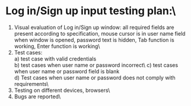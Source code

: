 # Log in/Sign up input testing plan:\
1. Visual evaluation of Log in/Sign up window: all required fields are present according to specification, mouse cursor is in user name field when window is opened, password text is hidden, Tab function is working, Enter function is working\
2. Test cases:\
  a) test case with valid credentials\
  b) test cases when user name or password incorrect\ 
  c) test cases when user name or password field is blank\
  d) Test cases when user name or password does not comply with requirements\ 
3. Testing on different devices, browsers\
4. Bugs are reported\
